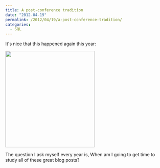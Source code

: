 ```yaml
---
title: A post-conference tradition
date: "2012-04-19"
permalink: /2012/04/19/a-post-conference-tradition/
categories:
  - SQL
---
```

It's nice that this happened again this year:

[<img src="http://www.xaprb.com/blog/wp-content/uploads/2012/04/google-reader-279x300.png" alt="" title="google-reader" width="279" height="300" class="alignnone size-medium wp-image-2726" />][1]

The question I ask myself every year is, When am I going to get time to study all of these great blog posts?

 [1]: http://www.xaprb.com/blog/wp-content/uploads/2012/04/google-reader.png
